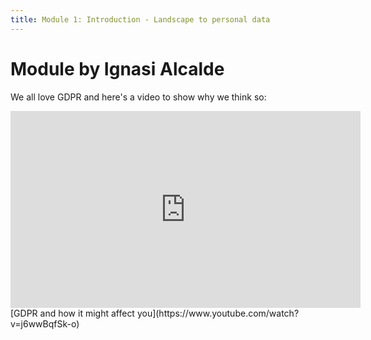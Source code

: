```yaml
---
title: Module 1: Introduction - Landscape to personal data
---
```


# Module by Ignasi Alcalde

We all love GDPR and here's a video to show why we think so:

<iframe width="560" height="315" src="https://www.youtube.com/embed/j6wwBqfSk-o" frameborder="0" allow="autoplay; encrypted-media" allowfullscreen></iframe>
[GDPR and how it might affect you](https://www.youtube.com/watch?v=j6wwBqfSk-o)
